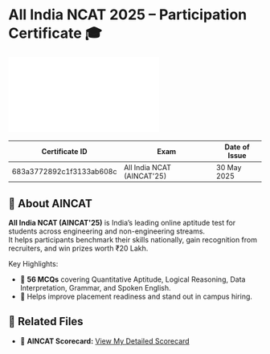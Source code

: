 # All India NCAT 2025 – Participation Certificate 🎓

![Participation Certificate](./AlNCAT%20Participation.pdf)

| **Certificate ID** | **Exam** | **Date of Issue** |
|--------------------|----------|------------------|
| 683a3772892c1f3133ab608c | All India NCAT (AINCAT'25) | 30 May 2025 |

## 📄 About AINCAT
**All India NCAT (AINCAT'25)** is India’s leading online aptitude test for students across engineering and non-engineering streams.  
It helps participants benchmark their skills nationally, gain recognition from recruiters, and win prizes worth ₹20 Lakh.  

Key Highlights:
- 🧠 **56 MCQs** covering Quantitative Aptitude, Logical Reasoning, Data Interpretation, Grammar, and Spoken English.  
- 🎯 Helps improve placement readiness and stand out in campus hiring.  

## 📑 Related Files
- 📄 **AINCAT Scorecard:** [View My Detailed Scorecard](https://github.com/dasranjan17/My-Academic-Certifications/blob/main/Competitive%20Exams%20Certificates/AINCAT/AINCAT%20Scorecard.pdf)



